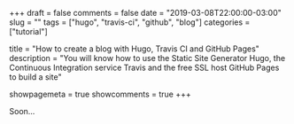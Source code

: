 +++ 
draft = false 
comments = false
date = "2019-03-08T22:00:00-03:00"
slug = "" 
tags = ["hugo", "travis-ci", "github", "blog"]
categories = ["tutorial"]

title = "How to create a blog with Hugo, Travis CI and GitHub Pages"
description = "You will know how to use the Static Site Generator Hugo, the Continuous Integration service Travis and the free SSL host GitHub Pages to build a site"

showpagemeta = true
showcomments = true
+++

Soon...

